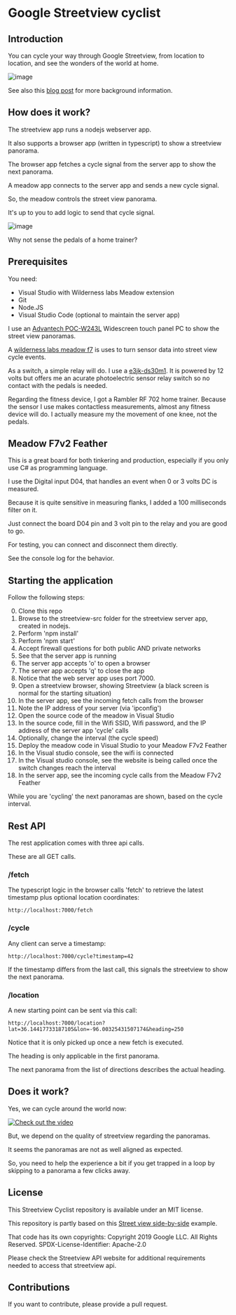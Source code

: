 # Google Streetview cyclist

## Introduction

You can cycle your way through Google Streetview, from location to location, and see the wonders of the world at home. 

![image](https://github.com/user-attachments/assets/e9641f3b-ba44-49f7-8a08-49baace943ce)

See also this [blog post](https://sandervandevelde.wordpress.com/2025/01/05/cycle-around-the-world-with-streetview-and-a-wilderness-labs-meadow-f7/) for more background information.

## How does it work?

The streetview app runs a nodejs webserver app.

It also supports a browser app (written in typescript) to show a streetview panorama.

The browser app fetches a cycle signal from the server app to show the next panorama.

A meadow app connects to the server app and sends a new cycle signal.

So, the meadow controls the street view panorama.

It's up to you to add logic to send that cycle signal.

![image](https://github.com/user-attachments/assets/f28f9cd2-56f2-4f19-b0c9-db35aadf1810)

Why not sense the pedals of a home trainer?

## Prerequisites

You need:

- Visual Studio with Wilderness labs Meadow extension 
- Git
- Node.JS
- Visual Studio Code (optional to maintain the server app)

I use an [Advantech POC-W243L](https://advdownload.advantech.com/productfile/PIS/POC-W243L/file/POC-W243L_DS(040920)20200409192305.pdf) Widescreen touch panel PC to show the street view panoramas.

A [wilderness labs meadow f7](https://store.wildernesslabs.co/products/meadow-f7) is uses to turn sensor data into street view cycle events.

As a switch, a simple relay will do. I use a [e3jk-ds30m1](https://www.farnell.com/datasheets/1634350.pdf). It is powered by 12 volts but offers me an acurate photoelectric sensor relay switch so no contact with the pedals is needed. 

Regarding the fitness device, I got a Rambler RF 702 home trainer. Because the sensor I use makes contactless measurements, almost any fitness device will do. I actually measure my the movement of one knee, not the pedals. 

## Meadow F7v2 Feather

This is a great board for both tinkering and production, especially if you only use C# as programming language.

I use the Digital input D04, that handles an event when 0 or 3 volts DC is measured.

Because it is quite sensitive in measuring flanks, I added a 100 milliseconds filter on it. 

Just connect the board D04 pin and 3 volt pin to the relay and you are good to go. 

For testing, you can connect and disconnect them directly.

See the console log for the behavior.

## Starting the application

Follow the following steps:

0. Clone this repo
1. Browse to the streetview-src folder for the streetview server app, created in nodejs.
2. Perform 'npm install' 
3. Perform 'npm start'
4. Accept firewall questions for both public AND private networks
5. See that the server app is running
6. The server app accepts 'o' to open a browser 
7. The server app accepts 'q' to close the app
8. Notice that the web server app uses port 7000.
9. Open a streetview browser, showing Streetview (a black screen is normal for the starting situation)
10. In the server app, see the incoming fetch calls from the browser
11. Note the IP address of your server (via 'ipconfig')
12. Open the source code of the meadow in Visual Studio
13. In the source code, fill in the Wifi SSID, Wifi password, and the IP address of the server app 'cycle' calls
14. Optionally, change the interval (the cycle speed)  
15. Deploy the meadow code in Visual Studio to your Meadow F7v2 Feather
16. In the Visual studio console, see the wifi is connected
17. In the Visual studio console, see the website is being called once the switch changes reach the interval
18. In the server app, see the incoming cycle calls from the Meadow F7v2 Feather

While you are 'cycling' the next panoramas are shown, based on the cycle interval.

## Rest API

The rest application comes with three api calls.

These are all GET calls.

### /fetch

The typescript logic in the browser calls 'fetch' to retrieve the latest timestamp plus optional location coordinates:

```
http://localhost:7000/fetch
```

### /cycle

Any client can serve a timestamp: 

```
http://localhost:7000/cycle?timestamp=42
```

If the timestamp differs from the last call, this signals the streetview to show the next panorama.

### /location

A new starting point can be sent via this call:

```
http://localhost:7000/location?lat=36.14417733187105&lon=-96.00325431507174&heading=250
```

Notice that it is only picked up once a new fetch is executed. 

The heading is only applicable in the first panorama. 

The next panorama from the list of directions describes the actual heading.

## Does it work?

Yes, we can cycle around the world now:

[![Check out the video](https://github.com/user-attachments/assets/3e33b270-e342-4cbf-adc4-621479cbdda4)](https://youtu.be/0PglvZBupWk)

But, we depend on the quality of streetview regarding the panoramas.

It seems the panoramas are not as well aligned as expected. 

So, you need to help the experience a bit if you get trapped in a loop by skipping to a panorama a few clicks away.

## License

This Streetview Cyclist repository is available under an MIT license.

This repository is partly based on this [Street view side-by-side](https://developers.google.com/maps/documentation/javascript/examples/streetview-simple#clone-sample) example.

That code has its own copyrights: Copyright 2019 Google LLC. All Rights Reserved. SPDX-License-Identifier: Apache-2.0

Please check the Streetview API website for additional requirements needed to access that streetview api.

## Contributions

If you want to contribute, please provide a pull request.
